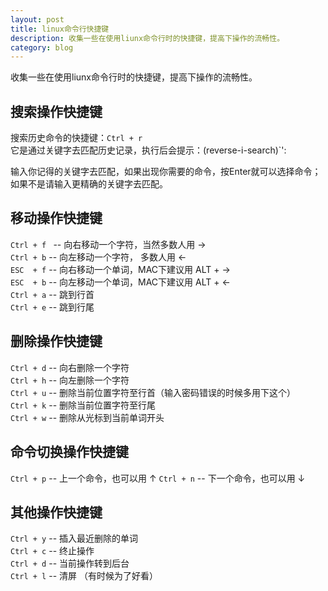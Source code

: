 ```yaml
---
layout: post 
title: linux命令行快捷键 
description: 收集一些在使用liunx命令行时的快捷键，提高下操作的流畅性。 
category: blog
---
```

收集一些在使用liunx命令行时的快捷键，提高下操作的流畅性。

## 搜索操作快捷键

搜索历史命令的快捷键：`Ctrl + r`  
它是通过关键字去匹配历史记录，执行后会提示：(reverse-i-search)`':

输入你记得的关键字去匹配，如果出现你需要的命令，按Enter就可以选择命令；如果不是请输入更精确的关键字去匹配。

## 移动操作快捷键

`Ctrl + f ` -- 向右移动一个字符，当然多数人用 →  
`Ctrl + b`  -- 向左移动一个字符， 多数人用 ←  
`ESC  + f`   -- 向右移动一个单词，MAC下建议用 ALT + →   
`ESC  + b`   -- 向左移动一个单词，MAC下建议用 ALT + ←  
`Ctrl + a`  -- 跳到行首  
`Ctrl + e`  -- 跳到行尾  

## 删除操作快捷键

`Ctrl + d`  -- 向右删除一个字符  
`Ctrl + h`  -- 向左删除一个字符  
`Ctrl + u`  -- 删除当前位置字符至行首（输入密码错误的时候多用下这个）  
`Ctrl + k`  -- 删除当前位置字符至行尾  
`Ctrl + w`  -- 删除从光标到当前单词开头

## 命令切换操作快捷键

`Ctrl + p`  -- 上一个命令，也可以用 ↑
`Ctrl + n`  -- 下一个命令，也可以用 ↓

## 其他操作快捷键

`Ctrl + y`  -- 插入最近删除的单词  
`Ctrl + c`  -- 终止操作  
`Ctrl + d`  -- 当前操作转到后台  
`Ctrl + l`  -- 清屏 （有时候为了好看）